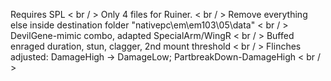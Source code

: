 Requires SPL < br / >
Only 4 files for Ruiner. < br / >
Remove everything else inside destination folder "nativepc\em\em103\05\data" < br / >
DevilGene-mimic combo, adapted SpecialArm/WingR < br / >
Buffed enraged duration, stun, clagger, 2nd mount threshold < br / >
Flinches adjusted: DamageHigh → DamageLow; PartbreakDown-DamageHigh < br / >
